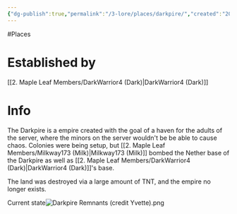 ```yaml
---
{"dg-publish":true,"permalink":"/3-lore/places/darkpire/","created":"2024-11-25T16:21:20.963-05:00"}
---
```


#Places 
# Established by
[[2. Maple Leaf Members/DarkWarrior4 (Dark)\|DarkWarrior4 (Dark)]]  
# Info
The Darkpire is a empire created with the goal of a haven for the adults of the server, where the minors on the server wouldn't be be able to cause chaos. Colonies were being setup, but [[2. Maple Leaf Members/Milkway173 (Milk)\|Milkway173 (Milk)]] bombed the Nether base of the Darkpire as well as [[2. Maple Leaf Members/DarkWarrior4 (Dark)\|DarkWarrior4 (Dark)]]'s base.

The land was destroyed via a large amount of TNT, and the empire no longer exists.

Current state![Darkpire Remnants (credit Yvette).png](/img/user/Images/Darkpire%20Remnants%20(credit%20Yvette).png)
